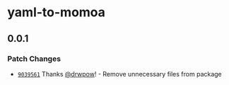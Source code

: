 # yaml-to-momoa

## 0.0.1

### Patch Changes

- [`9039561`](https://github.com/drwpow/yaml-to-momoa/commit/903956113f83ec98710cb4189fe2e9fddadced02) Thanks [@drwpow](https://github.com/drwpow)! - Remove unnecessary files from package
